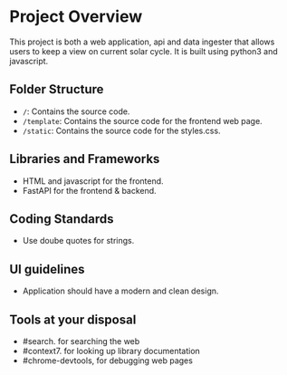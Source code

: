 # Project Overview

This project is both a web application, api and data ingester that allows users to keep a view on current solar cycle.
It is built using python3 and javascript.

## Folder Structure

- `/`: Contains the source code.
- `/template`: Contains the source code for the frontend web page.
- `/static`: Contains the source code for the styles.css.

## Libraries and Frameworks

- HTML and javascript for the frontend.
- FastAPI for the frontend & backend.

## Coding Standards

- Use doube quotes for strings.

## UI guidelines

- Application should have a modern and clean design.

## Tools at your disposal
- #search. for searching the web
- #context7. for looking up library documentation
- #chrome-devtools, for debugging web pages